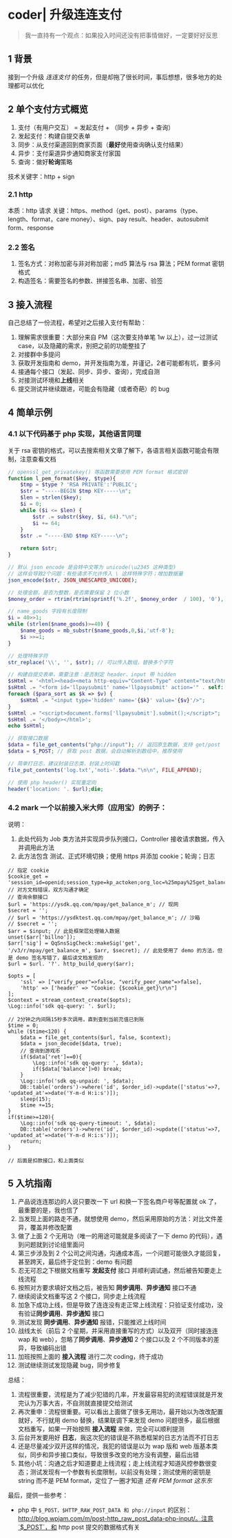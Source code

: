 # coder| 升级连连支付

> 我一直持有一个观点：如果投入时间还没有把事情做好，一定要好好反思

## 1 背景

接到一个升级 *连连支付* 的任务，但是却拖了很长时间，事后想想，很多地方的处理都可以优化

## 2 单个支付方式概览

1. 支付（有用户交互） = 发起支付 + （同步 + 异步 + 查询）
2. 发起支付：构建自提交表单
3. 同步：从支付渠道回到商家页面（**最好**使用查询确认支付结果）
4. 异步：支付渠道异步通知商家支付家国
5. 查询：做好**轮询**策略

技术关键字：http + sign

### 2.1 http

本质：http 请求
关键：https、method（get、post）、params（type、length、format，care money）、sign、pay result、header、autosubmit form、response

### 2.2 签名

1. 签名方式：对称加密与非对称加密；md5 算法与 rsa 算法；PEM format 密钥格式
2. 构造签名：需要签名的参数、拼接签名串、加密、验签

## 3 接入流程

自己总结了一份流程，希望对之后接入支付有帮助：

1. 理解需求很重要：大部分来自 PM（这次要支持单笔 1w 以上），过一过测试 case，以及隐藏的需求，别把之前的功能整挂了
2. 对接群中多提问
3. 获取开发指南和 demo，并开发指南为准，并谨记，2者可能都有坑，要多问
4. 接通每个接口（发起、同步、异步、查询），完成自测
5. 对接测试环境和**上线**相关
6. 提交测试并继续跟进，可能会有隐藏（或者奇葩）的 bug

## 4 简单示例

### 4.1 以下代码基于 php 实现，其他语言同理

关于 rsa 密钥的格式，可以去搜索相关文章了解下，各语言相关函数可能会有限制，注意查看文档

```php
// openssl_get_privatekey() 等函数需要使用 PEM format 格式密钥
function l_pem_format($key, $type){
	$tmp = $type ? 'RSA PRIVATE':'PUBLIC';
	$str = "-----BEGIN $tmp KEY-----\n";
	$len = strlen($key);
	$i = 0;
	while ($i <= $len) {
		$str .= substr($key, $i, 64)."\n";
		$i += 64;
	}
	$str .= "-----END $tmp KEY-----\n";

	return $str;
}

// 默认 json encode 是会转中文等为 unicode(\u2345 这种类型)
// 这样会导致2个问题：有些请求不允许传入 \ 这样特殊字符；增加数据量
json_encode($str, JSON_UNESCAPED_UNICODE);

// 处理金额，是否为整数，是否需要保留 2 位小数
$money_order = rtrim(rtrim(sprintf('%.2f', $money_order  / 100), '0'), '.');

// name_goods 字段有长度限制
$i = 40>>1;
while (strlen($name_goods)>=40) {
    $name_goods = mb_substr($name_goods,0,$i,'utf-8');
    $i >>=1;
}

// 处理特殊字符
str_replace('\\', '', $str); // 可以传入数组，替换多个字符

// 构建自提交表单，需要注意：是否制定 header、input 带 hidden
$sHtml = '<html><head><meta http-equiv="Content-Type" content="text/html; charset=utf-8"></head><body>';
$sHtml .= "<form id='llpaysubmit' name='llpaysubmit' action='" . self::llpay_gateway_new . "' method='POST'>";
foreach ($para_sort as $k => $v) {
    $sHtml .= "<input type='hidden' name='{$k}' value='{$v}'/>";
}
$sHtml .= "<script>document.forms['llpaysubmit'].submit();</script>";
$sHtml .= '</body></html>';
echo $sHtml;

// 获取接口数据
$data = file_get_contents("php://input"); // 返回原生数据，支持 get/post
$data = $_POST; // 获取 post 数据，会自动解析到数组中，推荐使用

// 简单打日志，建议封装日志类，封装上时间戳
file_put_contents('log.txt','noti-'.$data."\n\n", FILE_APPEND);

// 使用 php header() 实现重定向
header('location: '. $url);die;
```

### 4.2 mark 一个以前接入米大师（应用宝）的例子：

说明：

1. 此处代码为 Job 类方法并实现异步队列接口，Controller 接收请求数据，传入并调用此方法
2. 此方法包含 测试、正式环境切换；使用 https 并添加 cookie；轮询；日志

```
// 指定 cookie
$cookie_get = 'session_id=openid;session_type=kp_actoken;org_loc=%25mpay%25get_balance_m'; // 对方文档错误，双方沟通才确定
// 查询余额接口
$url = 'https://ysdk.qq.com/mpay/get_balance_m'; // 现网
$secret = '';
// $url = 'https://ysdktest.qq.com/mpay/get_balance_m'; // 沙箱
// $secret = '';
$arr = $input; // 此处框架层处理输入数据
unset($arr['billno']);
$arr['sig'] = QqSnsSigCheck::makeSig('get', '/v3/r/mpay/get_balance_m', $arr, $secret); // 此处使用了 demo 的方法，但是 demo 签名写错了，最后读文档发现的
$url = $url. '?'. http_build_query($arr);

$opts = [
    'ssl' => ["verify_peer"=>false, "verify_peer_name"=>false],
    'http' => ['header' => "Cookie: {$cookie_get}\r\n"]
];
$context = stream_context_create($opts);
\Log::info('sdk qq-query: '. $url);

// 2分钟之内间隔15秒多次调用，直到查到当前充值已到账
$time = 0;
while ($time<120) {
    $data = file_get_contents($url, false, $context);
    $data = json_decode($data, true);
    // 查询到游戏币
    if($data['ret']==0){
        \Log::info('sdk qq-query: ', $data);
        if($data['balance']>0) break;
    }
    \Log::info('sdk qq-unpaid: ', $data);
    DB::table('orders')->where('id', $order_id)->update(['status'=>7, 'updated_at'=>date('Y-m-d H:i:s')]);
    sleep(15);
    $time +=15;
}
if($time>=120){
    \Log::info('sdk qq-query-timeout: ', $data);
    DB::table('orders')->where('id', $order_id)->update(['status'=>7, 'updated_at'=>date('Y-m-d H:i:s')]);
    return;
}

// 后面是扣款接口，和上面类似
```

## 5 入坑指南

1. 产品说连连那边的人说只要改一下 url 和换一下签名商户号等配置就 ok 了，最重要的是，我也信了
2. 当发现上面的路走不通，就想使用 demo，然后采用原始的方法：对比文件差异，覆盖并修改配置
3. 做了上面 2 个无用功（唯一的用途可能就是多阅读了一下 demo 的代码），遇到问题就到讨论组里面问
4. 第三步涉及到 2 个公司之间沟通，沟通成本高，一个问题可能很久才能回复，甚至跨天，最后终于定位到：demo 有问题
5. 忍无可忍之下根据文档重写 **发起支付** 接口 并顺利调试通，然后被告知要走上线流程
6. 按照对方要求填好文档之后，被告知 **同步调用**、**异步通知** 接口不通
7. 继续阅读文档重写这 2 个接口，同步走上线流程
8. 加急下成功上线，但是导致了连连没有走正常上线流程：只验证支付成功，没有验证**同步调用**、**异步通知** 接口
9. 测试发现 **同步调用**、**异步通知** 报错，只能推迟上线时间
10. 战线太长（前后 2 个星期，并采用直接重写的方式）以及双开（同时接连连 wap 和 web），忽略了**同步调用**、**异步通知** 2 个接口以及 2 个不同版本的差异，导致编码出错
11. 加班按照上面的 **接入流程** 进行二次 coding，终于成功
12. 测试继续测试发现隐藏 bug，同步修复

总结：

1. 流程很重要，流程是为了减少犯错的几率，开发最容易犯的流程错误就是开发完认为万事大吉，不自测就直接提交给测试
2. 再次重申：流程很重要。可以看出上面做了很多无用功，最开始以为改改配置就好，不行就用 demo 替换，结果联调下来发现 demo 问题很多，最后根据文档重写，如果一开始按照 **接入流程** 来做，完全可以顺利提测
3. 后台开发要用好 **日志**，我这次犯的错误是不熟悉框架的日志方法而不打日志
4. 还是尽量减少双开这样的情况，我犯的错误是以为 wap 版和 web 版基本类似，同步和异步接口类似，导致很多改变的地方没有调整，最后出错
5. 其他小坑：沟通之后才知道要走上线流程；走上线流程才知道风控参数很变态；测试发现有一个参数有长度限制，以前没有处理；测试使用的密钥是 string 而不是 PEM format，定位了一圈才知道 *还有 PEM format 这东东*

最后，提供一些参考：

- php 中 `$_POST，$HTTP_RAW_POST_DATA 和 php://input` 的区别：http://blog.wpjam.com/m/post-http_raw_post_data-php-input/。注意`$_POST`，和 http post 提交的数据格式有关
